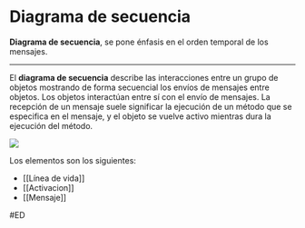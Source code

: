 # Diagrama de secuencia
**Diagrama de secuencia**, se pone énfasis en el orden temporal de los mensajes.
***
El **diagrama de secuencia** describe las interacciones entre un grupo de objetos mostrando de forma secuencial los envíos de mensajes entre objetos. Los objetos interactúan entre sí con el envío de mensajes. La recepción de un mensaje suele significar la ejecución de un método que se especifica en el mensaje, y el objeto se vuelve activo mientras dura la ejecución del método.

![](https://i.imgur.com/tD65QYj.png)

Los elementos son los siguientes: 
- [[Línea de vida]]
- [[Activacion]]
- [[Mensaje]]

#ED 